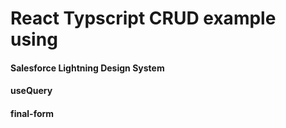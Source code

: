# React Typscript CRUD example using

#### Salesforce Lightning Design System

#### useQuery

#### final-form
